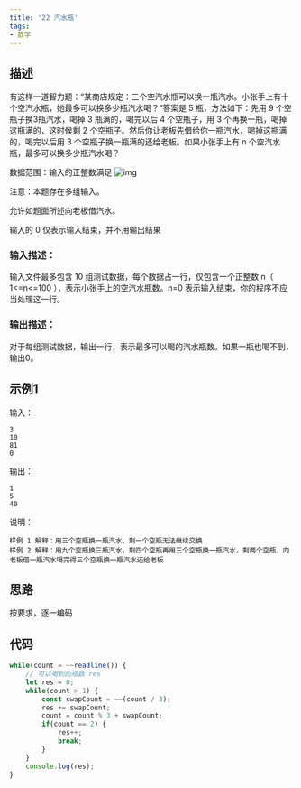 ```yaml
---
title: '22 汽水瓶'
tags:
- 数学
---
```


## 描述

有这样一道智力题：“某商店规定：三个空汽水瓶可以换一瓶汽水。小张手上有十个空汽水瓶，她最多可以换多少瓶汽水喝？”答案是 5 瓶，方法如下：先用 9 个空瓶子换3瓶汽水，喝掉 3 瓶满的，喝完以后 4 个空瓶子，用 3 个再换一瓶，喝掉这瓶满的，这时候剩 2 个空瓶子。然后你让老板先借给你一瓶汽水，喝掉这瓶满的，喝完以后用 3 个空瓶子换一瓶满的还给老板。如果小张手上有 n 个空汽水瓶，最多可以换多少瓶汽水喝？

数据范围：输入的正整数满足 ![img](https://www.nowcoder.com/equation?tex=1%20%5Cle%20n%20%5Cle%20100%20%5C)

注意：本题存在多组输入。

允许如题面所述向老板借汽水。

输入的 0 仅表示输入结束，并不用输出结果

### 输入描述：

输入文件最多包含 10 组测试数据，每个数据占一行，仅包含一个正整数 n（ 1<=n<=100 ），表示小张手上的空汽水瓶数。n=0 表示输入结束，你的程序不应当处理这一行。

### 输出描述：

对于每组测试数据，输出一行，表示最多可以喝的汽水瓶数。如果一瓶也喝不到，输出0。

## 示例1

输入：

```
3
10
81
0
```



输出：

```
1
5
40
```



说明：

```
样例 1 解释：用三个空瓶换一瓶汽水，剩一个空瓶无法继续交换
样例 2 解释：用九个空瓶换三瓶汽水，剩四个空瓶再用三个空瓶换一瓶汽水，剩两个空瓶，向老板借一瓶汽水喝完得三个空瓶换一瓶汽水还给老板 
```

## 思路

按要求，逐一编码


## 代码

```js
while(count = ~~readline()) {
    // 可以喝到的瓶数 res
    let res = 0;
    while(count > 1) {
        const swapCount = ~~(count / 3);
        res += swapCount;
        count = count % 3 + swapCount;
        if(count == 2) {
            res++;
            break;
        }
    }
    console.log(res);
}
```

